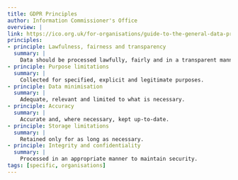 ```yaml
---
title: GDPR Principles
author: Information Commissioner's Office
overview: |
link: https://ico.org.uk/for-organisations/guide-to-the-general-data-protection-regulation-gdpr/principles/
principles:
- principle: Lawfulness, fairness and transparency
  summary: |
    Data should be processed lawfully, fairly and in a transparent manner.
- principle: Purpose limitations
  summary: |
    Collected for specified, explicit and legitimate purposes.
- principle: Data minimisation
  summary: |
    Adequate, relevant and limited to what is necessary.
- principle: Accuracy
  summary: |
    Accurate and, where necessary, kept up-to-date.
- principle: Storage limitations
  summary: |
    Retained only for as long as necessary.
- principle: Integrity and confidentiality
  summary: |
    Processed in an appropriate manner to maintain security.
tags: [specific, organisations]
---
```


